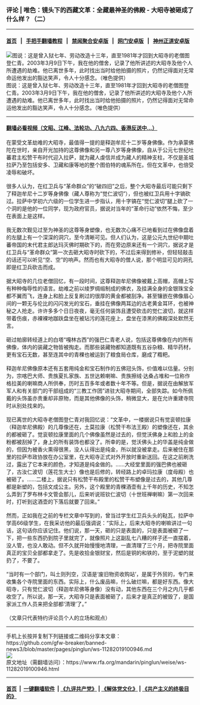 ### 评论 | 唯色：镜头下的西藏文革：全藏最神圣的佛殿 - 大昭寺被砸成了什么样？（二）
------------------------

#### [首页](https://github.com/gfw-breaker/banned-news3/blob/master/README.md) &nbsp;&nbsp;|&nbsp;&nbsp; [手把手翻墙教程](https://github.com/gfw-breaker/guides/wiki) &nbsp;&nbsp;|&nbsp;&nbsp; [禁闻聚合安卓版](https://github.com/gfw-breaker/bn-android) &nbsp;&nbsp;|&nbsp;&nbsp; [网门安卓版](https://github.com/oGate2/oGate) &nbsp;&nbsp;|&nbsp;&nbsp; [神州正道安卓版](https://github.com/SzzdOgate/update) 



<div id="headerimg">
 <img alt="图说：这是曾入狱七年、劳动改造十三年，直至1981年才回到大昭寺的老僧图登仁青。2003年3月9日下午，我在他的僧舍，记录了他所讲述的大昭寺及他个人所遭遇的劫难。他已离世多年，此时找出当时给他拍摄的照片，仍然记得面对无常命运他发出的豁达笑声，令人十分感念。（唯色提供）" src="https://www.rfa.org/mandarin/pinglun/weise/ws-11282019100946.html/webwxgetmsgimg2.jpg/@@images/8d9b31fd-7da0-46ca-a30a-12b702009d92.jpeg" title="图说：这是曾入狱七年、劳动改造十三年，直至1981年才回到大昭寺的老僧图登仁青。2003年3月9日下午，我在他的僧舍，记录了他所讲述的大昭寺及他个人所遭遇的劫难。他已离世多年，此时找出当时给他拍摄的照片，仍然记得面对无常命运他发出的豁达笑声，令人十分感念。（唯色提供）"/>
 <div id="headerimgcontents">
  <div id="headerimgcaption">
   <span>
    图说：这是曾入狱七年、劳动改造十三年，直至1981年才回到大昭寺的老僧图登仁青。2003年3月9日下午，我在他的僧舍，记录了他所讲述的大昭寺及他个人所遭遇的劫难。他已离世多年，此时找出当时给他拍摄的照片，仍然记得面对无常命运他发出的豁达笑声，令人十分感念。（唯色提供）
   </span>
   <!-- zoomattribute -->
  </div>
  <!-- headerimgcaption -->
 </div>
 <!-- headerimagecontents -->
</div>

<hr/>


#### [翻墙必看视频（文昭、江峰、法轮功、八九六四、香港反送中...）](https://github.com/gfw-breaker/banned-news3/blob/master/pages/links.md)

<div id="storytext">
 <div>
  <div class="slot_header">
  </div>
 </div>
 <p>
  在蒙受文革劫难的大昭寺，最值得一提的是释迦牟尼十二岁等身佛像。作为承蒙佛陀在世时，亲自开光加持的这尊佛像和另一尊八岁等身佛像，自从于公元七世纪吐蕃君主松赞干布时代迎入拉萨，就为藏人虔信并成为藏人的精神支柱，不仅是圣城拉萨乃至包括安多、卫藏和康等地的整个图伯特的魂系所在。但在文革中，也倍受凌辱和破坏。
  <br/>
  <br/>
  很多人认为，在红卫兵与“革命群众”的“破四旧”之后，整个大昭寺最后可能只剩下了释迦牟尼十二岁等身佛像（藏人尊称为“觉仁波切”），但也被红卫兵用十字镐砍过。拉萨中学初六六级的一位学生进一步指认，用十字镐在“觉仁波切”腿上砍了一个洞的是他的一位同学，现为政府官员，据说对当年的“革命行动”依然不悔，至少在表面上是这样。
  <br/>
  <br/>
  我无数次觐见过至为神圣的这尊等身塑像，也无数次心痛不已地看到过在佛像盘着的左腿上有一个深深的洞穴，至今清晰可见。但人们认为，这是公元九世纪中期吐蕃帝国的末代君主郎达玛灭佛时期砍下的，而在旁边原来还有一个洞穴，据说才是红卫兵与“革命群众”第一次去砸大昭寺时砍下的，不过后来得到修补，但轻轻敲击的话还可以听见“空、空”的响声。然而也有大昭寺的僧人说，那个明显可见的洞孔即是红卫兵砍击而成。
  <br/>
  <br/>
  据大昭寺的几位老僧回忆，有一段时间，这尊释迦牟尼佛像被戴上高帽，高帽上写有种种侮辱性的语言。劫难之前以绫罗绸缎制成的佛衣，及挂满全身的金银珠宝全都不翼而飞，连身上和脸上反复刷过的很厚的黄金都被刮净。甚至镶嵌在佛像眉心间的一颗无与伦比的闪闪发光的宝石，垂挂在佛像两耳边的古老黄金耳环，也被神秘之人抢走。许许多多个日日夜夜，毫无任何装饰且遭受砍击的觉仁波切，就这样带着伤痕，赤裸裸地跏趺盘坐在被玷污的莲花座上，盘坐在漆黑的佛殿深处默然无言。
  <br/>
  <br/>
  砸过帕廓转经道上的白塔“嘎林古西”的强巴仁青老人说，包括这尊佛像在内的所有佛像，体内的装藏之物皆被掏走。而那些装藏物都知道既有五谷杂粮、精华药材，更有宝石无数，甚至连其中的青稞也被运到了粮食局仓库，磨成了糌粑。
  <br/>
  <br/>
  释迦牟尼佛像原本还有五套用纯金和宝石制作的五佛冠头饰，价值难以估量。分别为，宗喀巴大师、贵族夏扎家族、五世达赖喇嘛、贵族擦绒·达桑占堆和一位称作格拉美的喇嘛商人所供奉，历时五百多年或者数十年不等。但是，据说在由解放军军人和有关部门的干部组成的“三教工作团”进驻大昭寺期间，全部失踪。如今所佩戴的头饰虽亦贵重却非原物，而是其他佛像的头饰，稍微显大，是在允许重建寺院时从别处找来的。
  <br/>
  <br/>
  现已离世的大昭寺老僧图登仁青对我回忆说：“文革中，一楼据说只有觉衮顿拉康（释迦牟尼佛殿）的几尊像还在，土莫拉康（松赞干布法王殿）的塑像还在，其余的都被砸了。觉衮顿拉康里面的几个佛像虽然是过去的，但觉沃佛身上和脸上的金粉都被刮掉了，身上的所有装饰也都没了。所幸的是，觉沃佛头上的华盖是纯金做的，但因为被香火熏得很黑，没人认得出是纯金，所以就没被拿走。后来被住在那里的拉萨市政协放在办公室里，在大昭寺正式对外开放时重新送回。在这之前刷洗过，露出了它本来的颜色，才知道是纯金做的。……大经堂里面的强巴佛也被砸了，古汝仁波切（莲花生大士）像也是后修的，转经路上的卓玛拉康（度母殿）也被砸了。……二楼上，据说只有松赞干布殿里的松赞干布塑像是过去的，其他几尊都是新塑的，包括文成公主。另外，这个殿里的青稞酒壶有上千年的历史，不知怎么弄到了罗布林卡文管会那儿，后来听说班钦仁波切（十世班禅喇嘛）第一次回来时，打听到这酒壶的下落后就要了回来。”
  <br/>
  <br/>
  然而，正如我在之前的专栏文章中写到的，曾当过学生红卫兵头头的鞑瓦，拉萨中学高66级学生，在我采访他的最后强调说：“实际上，后来大昭寺的喇嘛讲过一句话，这句话你应该记住。他们说，那一天，砸的只是表面的，只是表面被砸了一下，把一些东西扔到院子里就完了，就像照片上这副乱七八糟的样子还一直摆着，没人管，也没人敢动。但不久就开始慢慢地清理，一直清理了三个月，把寺院里面真正的宝贝全部都拿走了。先是收拾金银财宝，然后是铜的和铁的，至于泥塑的就扔了，不要了。
  <br/>
  <br/>
  “当时有一个部门，叫土则列空，汉语是‘废旧物资收购站’，是属于外贸的，专门来收集各个寺院里面的东西。实际上，什么废品嘛，什么破烂嘛，都是好东西。像大昭寺，只有觉仁波切（释迦牟尼佛等身像）没有动，其他东西在三个月之内几乎都收空了。所以说，那一天，大昭寺只是表面被砸了，后来才是真正的被毁了，是国家派工作人员来把全部都‘清理’了。”
  <br/>
  <br/>
  （文章只代表特约评论员个人的立场和观点）
 </p>
</div>

<hr/>
手机上长按并复制下列链接或二维码分享本文章：<br/>
https://github.com/gfw-breaker/banned-news3/blob/master/pages/pinglun/ws-11282019100946.md <br/>
<a href='https://github.com/gfw-breaker/banned-news3/blob/master/pages/pinglun/ws-11282019100946.md'><img src='https://github.com/gfw-breaker/banned-news3/blob/master/pages/pinglun/ws-11282019100946.md.png'/></a> <br/>
原文地址（需翻墙访问）：https://www.rfa.org/mandarin/pinglun/weise/ws-11282019100946.html


------------------------
#### [首页](https://github.com/gfw-breaker/banned-news3/blob/master/README.md) &nbsp;|&nbsp; [一键翻墙软件](https://github.com/gfw-breaker/nogfw/blob/master/README.md) &nbsp;| [《九评共产党》](https://github.com/gfw-breaker/9ping.md/blob/master/README.md#九评之一评共产党是什么) | [《解体党文化》](https://github.com/gfw-breaker/jtdwh.md/blob/master/README.md) | [《共产主义的终极目的》](https://github.com/gfw-breaker/gczydzjmd.md/blob/master/README.md)


<img src='http://gfw-breaker.win/banned-news3/pages/pinglun/ws-11282019100946.md' width='0px' height='0px'/>